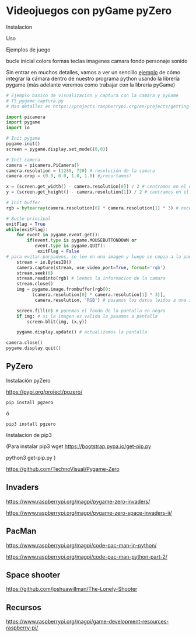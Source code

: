 # Videojuegos con pyGame pyZero



Instalacion

Uso

Ejemplos de  juego

bucle inicial
colors
formas
teclas
imagenes
camara
fondo
personaje
sonido

Sin entrar en muchos detalles, vamos a ver un sencillo [ejemplo](https://github.com/javacasm/RaspberryOnline2ed/raw/master/codigo/T5_pygame_camara.py) de cómo integrar la cámara dentro de nuestro programa python usando la librería pygame (más adelante veremos como trabajar con la libreria pyGame)

```python
# Ejemplo basico de visualizacion y captura con la camara y pyGame
# T5_pygame_captura.py
# Mas detalles en https://projects.raspberrypi.org/en/projects/getting-started-with-picamera

import picamera
import pygame
import io

# Init pygame 
pygame.init()
screen = pygame.display.set_mode((0,0))

# Init camera
camera = picamera.PiCamera()
camera.resolution = (1280, 720) # resolución de la camara
camera.crop = (0.0, 0.0, 1.0, 1.0) #¿recortamos?

x = (screen.get_width() - camera.resolution[0]) / 2 # centramos en el eje x
y = (screen.get_height() - camera.resolution[1]) / 2 # centramos en el eje y

# Init buffer
rgb = bytearray(camera.resolution[0] * camera.resolution[1] * 3) # necesitamos 3 bytes por cada pixel de la camara

# Bucle principal
exitFlag = True
while(exitFlag):
    for event in pygame.event.get():
        if(event.type is pygame.MOUSEBUTTONDOWN or 
           event.type is pygame.QUIT):
            exitFlag = False
# para evitar parpadeos, se lee en una imagen y luego se copia a la pantalla
    stream = io.BytesIO()
    camera.capture(stream, use_video_port=True, format='rgb')
    stream.seek(0)
    stream.readinto(rgb) # leemos la informacion de la camara
    stream.close()
    img = pygame.image.frombuffer(rgb[0:
          (camera.resolution[0] * camera.resolution[1] * 3)],
           camera.resolution, 'RGB') # pasamos los datos leidos a una imagen

    screen.fill(0) # ponemos el fondo de la pantalla en negro
    if img: # si la imagen es valida la pasamos a pantalla
        screen.blit(img, (x,y))

    pygame.display.update() # actualizamos la pantalla

camera.close()
pygame.display.quit()


```





## PyZero

Instalación pyZero

https://pypi.org/project/pgzero/

    pip install pgzero

ó

    pip3 install pgzero

Instalacion de pip3

  (Para instalar pip3 
  wget https://bootstrap.pypa.io/get-pip.py 

  python3 get-pip.py
  )

https://github.com/TechnoVisual/Pygame-Zero

## Invaders

https://www.raspberrypi.org/magpi/pygame-zero-invaders/

https://www.raspberrypi.org/magpi/pygame-zero-space-invaders-ii/

## PacMan

https://www.raspberrypi.org/magpi/code-pac-man-in-python/

https://www.raspberrypi.org/magpi/code-pac-man-python-part-2/

## Space shooter

https://github.com/joshuawillman/The-Lonely-Shooter

## Recursos

https://www.raspberrypi.org/magpi/game-development-resources-raspberry-pi/

